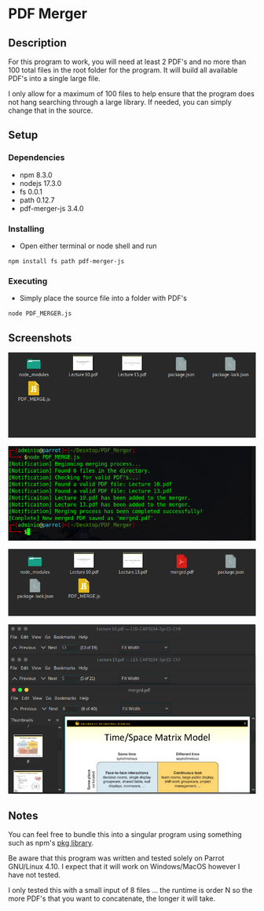 # PDF Merger


## Description

For this program to work, you will need at least 2 PDF's and no more than 100 total files in the root folder for the program. It will build all available PDF's into a single large file. 

I only allow for a maximum of 100 files to help ensure that the program does not hang searching through a large library. If needed, you can simply change that in the source. 


## Setup


### Dependencies
* npm 8.3.0
* nodejs 17.3.0
* fs 0.0.1 
* path 0.12.7
* pdf-merger-js 3.4.0

### Installing
* Open either terminal or node shell and run 
```
npm install fs path pdf-merger-js
```
### Executing 

* Simply place the source file into a folder with PDF's 
```
node PDF_MERGER.js
```

## Screenshots 

![Image1](https://github.com/TheExiledTheory/PDF_merger/blob/main/Images/Screenshot%20at%202022-04-28%2017-47-36.png)


![Image2](https://github.com/TheExiledTheory/PDF_merger/blob/main/Images/Screenshot%20at%202022-04-28%2017-48-26.png)


![Image3](https://github.com/TheExiledTheory/PDF_merger/blob/main/Images/Screenshot%20at%202022-04-28%2017-47-59.png)


![Image4](https://github.com/TheExiledTheory/PDF_merger/blob/main/Images/Screenshot%20at%202022-04-28%2017-50-12.png)
## Notes

You can feel free to bundle this into a singular program using something such as npm's [pkg library](https://www.npmjs.com/package/pkg). 

Be aware that this program was written and tested solely on Parrot GNU/Linux 4.10. I expect that it will work on Windows/MacOS however I have not tested.

I only tested this with a small input of 8 files ... the runtime is order N so the more PDF's that you want to concatenate, the longer it will take. 
